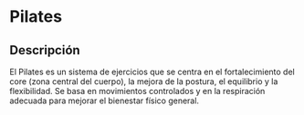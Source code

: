 # Pilates

## Descripción

El Pilates es un sistema de ejercicios que se centra en el fortalecimiento del core (zona central del cuerpo), la mejora de la postura, el equilibrio y la flexibilidad. Se basa en movimientos controlados y en la respiración adecuada para mejorar el bienestar físico general.
